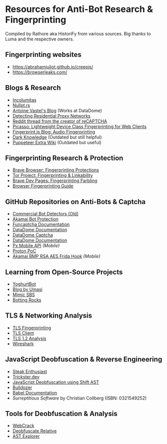 # Resources for Anti-Bot Research & Fingerprinting
Compiled by Rathore aka HistoriFy from various sources. Big thanks to Luma and the respective owners.

## Fingerprinting websites
- https://abrahamjuliot.github.io/creepjs/
- https://browserleaks.com/

## Blogs & Research
- [Incolumitas](https://incolumitas.com/)
- [Nullpt.rs](https://www.nullpt.rs/)
- [Antoine Vastel's Blog](https://antoinevastel.com/) (Works at DataDome)
- [Detecting Residential Proxy Networks](https://rasbora.dev/blog/detecting-residential-proxy-networks)
- [Reddit thread from the creator of reCAPTCHA](https://www.reddit.com/r/programming/comments/10755l2/reverse_engineering_tiktoks_vm_obfuscation_part_2/j3lwqbc/?context=3)
- [Picasso: Lightweight Device Class Fingerprinting for Web Clients](https://research.google/pubs/picasso-lightweight-device-class-fingerprinting-for-web-clients/)
- [Fingerprint.js Blog: Audio Fingerprinting](https://fingerprint.com/blog/audio-fingerprinting/)
- [Dark Knowledge](https://github.com/prescience-data/dark-knowledge) (Outdated but still helpful)
- [Puppeteer Extra Wiki](https://github.com/berstend/puppeteer-extra/wiki) (Outdated but useful)

## Fingerprinting Research & Protection
- [Brave Browser: Fingerprinting Protections](https://github.com/brave/brave-browser/wiki/Fingerprinting-Protections)
- [Tor Project: Fingerprinting & Linkability](https://2019.www.torproject.org/projects/torbrowser/design/#fingerprinting-linkability)
- [Brave Dev Pages: Fingerprinting Farbling](https://dev-pages.brave.software/fingerprinting/farbling.html)
- [Browser Fingerprinting Guide](https://niespodd.github.io/browser-fingerprinting/)

## GitHub Repositories on Anti-Bots & Captcha
- [Commercial Bot Detectors (Old)](https://github.com/chris124567/commercial-bot-detectors)
- [Akamai Bot Protection](https://github.com/voidstar0/bpre/blob/main/akamai/1.7.js)
- [Funcaptcha Documentation](https://github.com/gravilk/funcaptcha-documented)
- [DataDome Documentation](https://github.com/gravilk/datadome-documented)
- [DataDome Captcha](https://github.com/post04/datadome-captcha)
- [DataDome Documentation](https://github.com/post04/datadome-documentation)
- [Px Mobile API](https://github.com/AzureFlow/px-mobile-api) *(Mobile)*
- [Proton PoC](https://github.com/AzureFlow/proton-poc)
- [Akamai BMP RSA AES Frida Hook](https://github.com/yoghurtbot/akamai-bmp-rsa-aes-frida-hook) *(Mobile)*

## Learning from Open-Source Projects
- [YoghurtBot](https://yoghurtbot.github.io/)
- [Blog by Umasi](https://blog.umasi.dev/posts)
- [Mimic SBS](https://www.mimic.sbs/)
- [Botting Rocks](https://www.botting.rocks/)

## TLS & Networking Analysis
- [TLS Fingerprinting](https://tls.peet.ws/)
- [TLS Client](https://github.com/bogdanfinn/tls-client)
- [TLS 1.2 Analysis](https://tls12.xargs.org/)
- [Wireshark](https://www.wireshark.org/)

## JavaScript Deobfuscation & Reverse Engineering
- [Steak Enthusiast](https://steakenthusiast.github.io/)
- [Trickster.dev](https://www.trickster.dev/post/)
- [JavaScript Deobfuscation using Shift AST](https://www.youtube.com/watch?v=YqmmFXVAEkA&list=PLoZcQiQmH1DVBhRKFHMP9INlaP_uBVDkS)
- [Bulldozer](https://github.com/ceres-c/bulldozer)
- [Babel Documentation](https://babeljs.io/docs/)
- *Surreptitious Software* by Christian Collberg (ISBN: 0321549252)

## Tools for Deobfuscation & Analysis
- [WebCrack](https://webcrack.netlify.app/)
- [Deobfuscate Relative](https://deobfuscate.relative.im/)
- [AST Explorer](https://astexplorer.net/)
